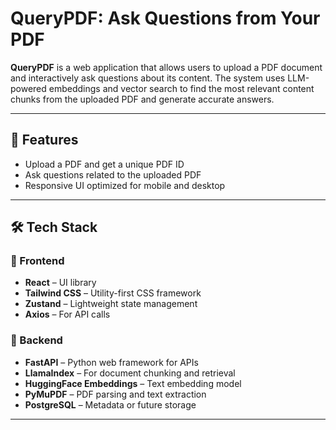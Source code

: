 # QueryPDF: Ask Questions from Your PDF

**QueryPDF** is a web application that allows users to upload a PDF document and interactively ask questions about its content. The system uses LLM-powered embeddings and vector search to find the most relevant content chunks from the uploaded PDF and generate accurate answers.

---

## 🧠 Features

- Upload a PDF and get a unique PDF ID
- Ask questions related to the uploaded PDF
- Responsive UI optimized for mobile and desktop

---

## 🛠️ Tech Stack

### 🔹 Frontend

- **React** – UI library
- **Tailwind CSS** – Utility-first CSS framework
- **Zustand** – Lightweight state management
- **Axios** – For API calls

### 🔹 Backend

- **FastAPI** – Python web framework for APIs
- **LlamaIndex** – For document chunking and retrieval
- **HuggingFace Embeddings** – Text embedding model
- **PyMuPDF** – PDF parsing and text extraction
- **PostgreSQL** – Metadata or future storage

---


